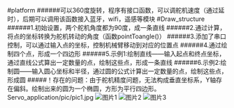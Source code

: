 #platform
######可以360度旋转，程序有接口函数，可以调舵机速度（通过延时），后期可以调用该函数接入蓝牙，wifi，遥感等模块
#Draw_structure
######1.初始设置，两个舵机角度都为90度，成一条直线
######2.通过计算，将点的坐标转换为舵机转动的角度（函数pointToangle()）
######3.添加了串口控制，可以通过输入点的坐标，控制机械臂移动到对应的位置点
######4.通过绘制四个点，形成一个四边形
######5.示例1:绘制直线——输入起点和终点坐标，通过直线公式算出一定数量的点，绘制这些点，形成一条直线
######6.示例2:绘制圆——输入圆心坐标和半径，通过圆的公式计算出一定数量的点，绘制这些点，形成圆
#####！存在的问题：由于舵机精度问题，无法构成垂直坐标系，Y轴存在偏斜。绘制出来的圆为一个椭圆，方形为平行四边形。
Servo_application/pic/pic1.jpg
![图片1](https://github.com/aiolosfly/Servo_application/blob/master/pic/pic1.jpg) 
![图片2](https://github.com/aiolosfly/Servo_application/blob/master/pic/pic2.jpg) 
![图片3](https://github.com/aiolosfly/Servo_application/blob/master/pic/pic3.jpg) 